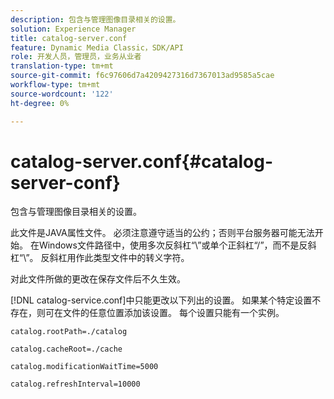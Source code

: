 ```yaml
---
description: 包含与管理图像目录相关的设置。
solution: Experience Manager
title: catalog-server.conf
feature: Dynamic Media Classic，SDK/API
role: 开发人员，管理员，业务从业者
translation-type: tm+mt
source-git-commit: f6c97606d7a4209427316d7367013ad9585a5cae
workflow-type: tm+mt
source-wordcount: '122'
ht-degree: 0%

---
```



# catalog-server.conf{#catalog-server-conf}

包含与管理图像目录相关的设置。

此文件是JAVA属性文件。 必须注意遵守适当的公约；否则平台服务器可能无法开始。 在Windows文件路径中，使用多次反斜杠“\\”或单个正斜杠“/”，而不是反斜杠“\”。 反斜杠用作此类型文件中的转义字符。

对此文件所做的更改在保存文件后不久生效。

[!DNL catalog-service.conf]中只能更改以下列出的设置。 如果某个特定设置不存在，则可在文件的任意位置添加该设置。 每个设置只能有一个实例。

`catalog.rootPath=./catalog`

`catalog.cacheRoot=./cache`

`catalog.modificationWaitTime=5000`

`catalog.refreshInterval=10000`
